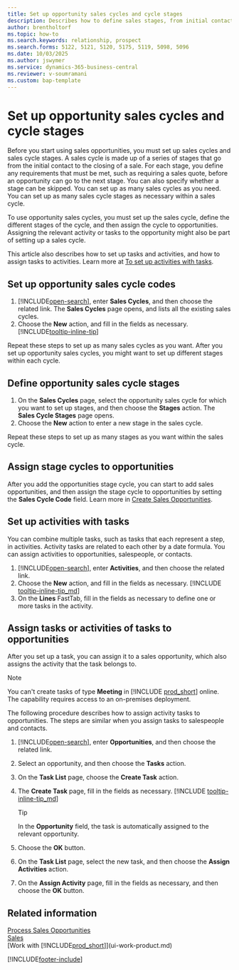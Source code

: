 ```yaml
---
title: Set up opportunity sales cycles and cycle stages
description: Describes how to define sales stages, from initial contact to closing, to create a sales cycle and assign it to opportunities in Business Central.
author: brentholtorf
ms.topic: how-to
ms.search.keywords: relationship, prospect
ms.search.forms: 5122, 5121, 5120, 5175, 5119, 5098, 5096
ms.date: 10/03/2025
ms.author: jswymer
ms.service: dynamics-365-business-central
ms.reviewer: v-soumramani
ms.custom: bap-template
---
```


# Set up opportunity sales cycles and cycle stages

Before you start using sales opportunities, you must set up sales cycles and sales cycle stages. A sales cycle is made up of a series of stages that go from the initial contact to the closing of a sale. For each stage, you define any requirements that must be met, such as requiring a sales quote, before an opportunity can go to the next stage. You can also specify whether a stage can be skipped. You can set up as many sales cycles as you need. You can set up as many sales cycle stages as necessary within a sales cycle.

To use opportunity sales cycles, you must set up the sales cycle, define the different stages of the cycle, and then assign the cycle to opportunities. Assigning the relevant activity or tasks to the opportunity might also be part of setting up a sales cycle.

This article also describes how to set up tasks and activities, and how to assign tasks to activities. Learn more at [To set up activities with tasks](marketing-how-setup-opportunity-sales-cycles-stages.md#set-up-activities-with-tasks).

## Set up opportunity sales cycle codes

1. [!INCLUDE[open-search](includes/open-search.md)], enter **Sales Cycles**, and then choose the related link. The **Sales Cycles** page opens, and lists all the existing sales cycles.
2. Choose the **New** action, and fill in the fields as necessary. [!INCLUDE[tooltip-inline-tip](includes/tooltip-inline-tip_md.md)]

Repeat these steps to set up as many sales cycles as you want. After you set up opportunity sales cycles, you might want to set up different stages within each cycle.

## Define opportunity sales cycle stages

1. On the **Sales Cycles** page, select the opportunity sales cycle for which you want to set up stages, and then choose the **Stages** action. The **Sales Cycle Stages** page opens.
2. Choose the **New** action to enter a new stage in the sales cycle.

Repeat these steps to set up as many stages as you want within the sales cycle.

## Assign stage cycles to opportunities

After you add the opportunities stage cycle, you can start to add sales opportunities, and then assign the stage cycle to opportunities by setting the **Sales Cycle Code** field. Learn more in [Create Sales Opportunities](marketing-how-create-opportunities.md).

## Set up activities with tasks

You can combine multiple tasks, such as tasks that each represent a step, in activities. Activity tasks are related to each other by a date formula. You can assign activities to opportunities, salespeople, or contacts.

1. [!INCLUDE[open-search](includes/open-search.md)], enter **Activities**, and then choose the related link.
2. Choose the **New** action, and fill in the fields as necessary. [!INCLUDE [tooltip-inline-tip_md](includes/tooltip-inline-tip_md.md)]
3. On the **Lines** FastTab, fill in the fields as necessary to define one or more tasks in the activity.

## Assign tasks or activities of tasks to opportunities

After you set up a task, you can assign it to a sales opportunity, which also assigns the activity that the task belongs to.

> [!NOTE]
> You can't create tasks of type **Meeting** in [!INCLUDE [prod_short](includes/prod_short.md)] online. The capability requires access to an on-premises deployment.

The following procedure describes how to assign activity tasks to opportunities. The steps are similar when you assign tasks to salespeople and contacts.

1. [!INCLUDE[open-search](includes/open-search.md)], enter **Opportunities**, and then choose the related link.
2. Select an opportunity, and then choose the **Tasks** action.
3. On the **Task List** page, choose the **Create Task** action.
4. The **Create Task** page, fill in the fields as necessary. [!INCLUDE [tooltip-inline-tip_md](includes/tooltip-inline-tip_md.md)]

    > [!TIP]
    > In the **Opportunity** field, the task is automatically assigned to the relevant opportunity.
5. Choose the **OK** button.
6. On the **Task List** page, select the new task, and then choose the **Assign Activities** action.
7. On the **Assign Activity** page, fill in the fields as necessary, and then choose the **OK** button.

## Related information

[Process Sales Opportunities](marketing-processing-sales-opportunities.md)  
[Sales](sales-manage-sales.md)  
[Work with [!INCLUDE[prod_short](includes/prod_short.md)]](ui-work-product.md)  

[!INCLUDE[footer-include](includes/footer-banner.md)]
